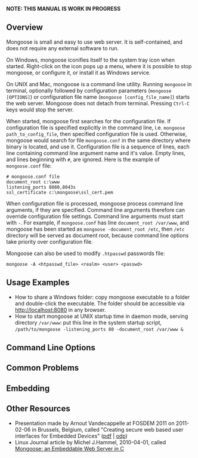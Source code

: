 
**NOTE: THIS MANUAL IS WORK IN PROGRESS**

Overview
--------

Mongoose is small and easy to use web server. It is self-contained, and does
not require any external software to run.

On Windows, mongoose iconifies itself to the system tray icon when started.
Right-click on the icon pops up a menu, where it is possible to stop
mongoose, or configure it, or install it as Windows service.

On UNIX and Mac, mongoose is a command line utility. Running `mongoose` in
terminal, optionally followed by configuration parameters
(`mongoose [OPTIONS]`) or configuration file name
(`mongoose [config_file_name]`) starts the
web server. Mongoose does not detach from terminal. Pressing `Ctrl-C` keys
would stop the server.

When started, mongoose first searches for the configuration file.
If configuration file is specified explicitly in the command line, i.e.
`mongoose path_to_config_file`, then specified configuration file is used.
Otherwise, mongoose would search for file `mongoose.conf` in the same directory
where binary is located, and use it.
Configuration file is a sequence of lines, each line containing
command line argument name and it's value. Empty lines, and lines beginning
with `#`, are ignored. Here is the example of `mongoose.conf` file:

    # mongoose.conf file
    document_root c:\www
    listening_ports 8080,8043s
    ssl_certificate c:\mongoose\ssl_cert.pem

When configuration file is processed, mongoose process command line arguments,
if they are specified. Command line arguments therefore can override
configuration file settings. Command line arguments must start with `-`.
For example, if `mongoose.conf` has line
`document_root /var/www`, and mongoose has been started as
`mongoose -document_root /etc`, then `/etc` directory will be served as
document root, because command line options take priority over
configuration file.

Mongoose can also be used to modify `.htpasswd` passwords file:

    mongoose -A <htpasswd_file> <realm> <user> <passwd>

Usage Examples
--------------

- How to share a Windows folder: copy mongoose executable to a folder and
  double-click the executable. The folder should be accessible via
  [http://localhost:8080](http://localhost:8080) in any browser.
- How to start mongoose at UNIX startup time in daemon mode, serving
  directory `/var/www`: put this line in the system startup script,
  `/path/to/mongoose -listening_ports 80 -document_root /var/www &`

Command Line Options
--------------------

Common Problems
---------------

Embedding
---------

Other Resources
---------------
- Presentation made by Arnout Vandecappelle at FOSDEM 2011 on 2011-02-06
  in Brussels, Belgium, called
  "Creating secure web based user interfaces for Embedded Devices"
  ([pdf](http://mind.be/content/110206_Web-ui.pdf) |
   [odp](http://mind.be/content/110206_Web-ui.odp))
- Linux Journal article by Michel J.Hammel, 2010-04-01, called
  [Mongoose: an Embeddable Web Server in C](http://www.linuxjournal.com/article/10680)

